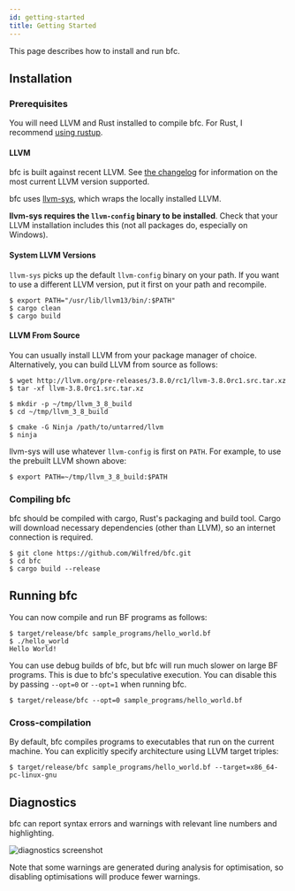 ```yaml
---
id: getting-started
title: Getting Started
---
```


This page describes how to install and run bfc.

## Installation

### Prerequisites

You will need LLVM and Rust installed to compile bfc. For Rust, I
recommend [using rustup](https://rustup.rs/).

#### LLVM

bfc is built against recent LLVM. See [the changelog](changelog.md)
for information on the most current LLVM version supported.

bfc uses [llvm-sys](https://crates.io/crates/llvm-sys), which wraps
the locally installed LLVM.

**llvm-sys requires the `llvm-config` binary to be installed**. Check
that your LLVM installation includes this (not all packages do,
especially on Windows).

#### System LLVM Versions

`llvm-sys` picks up the default `llvm-config` binary on your path. If
you want to use a different LLVM version, put it first on your path
and recompile.

```
$ export PATH="/usr/lib/llvm13/bin/:$PATH"
$ cargo clean
$ cargo build
```

#### LLVM From Source

You can usually install LLVM from your package manager of
choice. Alternatively, you can build LLVM from source as follows:

```
$ wget http://llvm.org/pre-releases/3.8.0/rc1/llvm-3.8.0rc1.src.tar.xz
$ tar -xf llvm-3.8.0rc1.src.tar.xz

$ mkdir -p ~/tmp/llvm_3_8_build
$ cd ~/tmp/llvm_3_8_build

$ cmake -G Ninja /path/to/untarred/llvm
$ ninja
```

llvm-sys will use whatever `llvm-config` is first on `PATH`. For
example, to use the prebuilt LLVM shown above:

```
$ export PATH=~/tmp/llvm_3_8_build:$PATH
```

### Compiling bfc

bfc should be compiled with cargo, Rust's packaging and build
tool. Cargo will download necessary dependencies (other than LLVM), so
an internet connection is required.

```
$ git clone https://github.com/Wilfred/bfc.git
$ cd bfc
$ cargo build --release
```

## Running bfc

You can now compile and run BF programs as follows:

```
$ target/release/bfc sample_programs/hello_world.bf
$ ./hello_world
Hello World!
```

You can use debug builds of bfc, but bfc will run much slower on large
BF programs. This is due to bfc's speculative execution. You can
disable this by passing `--opt=0` or `--opt=1` when running bfc.

```
$ target/release/bfc --opt=0 sample_programs/hello_world.bf
```

### Cross-compilation

By default, bfc compiles programs to executables that run on the
current machine. You can explicitly specify architecture using LLVM
target triples:

```
$ target/release/bfc sample_programs/hello_world.bf --target=x86_64-pc-linux-gnu
```

## Diagnostics

bfc can report syntax errors and warnings with relevant line numbers
and highlighting.

![diagnostics screenshot](/img/bfc_diagnostics.png)

Note that some warnings are generated during analysis for optimisation, so disabling
optimisations will produce fewer warnings.
